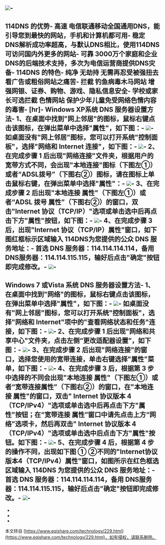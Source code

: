 ![](http://green.114dns.com/images/home_banner.jpg)-
-
114DNS 的优势-
 高速 电信联通移动全国通用DNS，能引导您到最快的网站，手机和计算机都可用-
 稳定 DNS解析成功率超高，与默认DNS相比，使用114DNS可访问国内外更多的网站-
 可靠 3000万个家庭和企业DNS的后端技术支持，多次为电信运营商提供DNS灾备-
114DNS 的特色-
 纯净 无劫持 无需再忍受被强扭去看广告或粗俗网站之痛苦-
 拦截 钓鱼病毒木马网站 增强网银、证券、购物、游戏、隐私信息安全-
 学校或家长可选拦截 色情网站 保护少年儿童免受网络色情内容的毒害-
\[hr\]-
Windows XP系统 DNS 服务器设置方法-
1、在桌面中找到"网上邻居"的图标，鼠标右键点击该图标，在弹出菜单中选择"属性"，如下图：-
![](http://green.114dns.com/images/modify_for_xp_1.jpg)-
如桌面没有"网上邻居"图标，您可以打开系统"控制面板"，选择"网络和 Internet 连接"，如下图：-
![](http://green.114dns.com/images/modify_for_xp_2.jpg)-
2、在完成步骤 1 后出现"网络连接"文件夹，根据用户的宽带方式不同，会出现"本地连接"图标（下图左①）或者“ADSL拨号”（下图右②）图标，请在图标上单击鼠标右键，在弹出菜单中选择"属性"：-
![](http://green.114dns.com/images/modify_for_xp_3.jpg)-
3、在完成步骤 2 后出现"本地连接 属性"（下图左①）或者“ADSL 拨号 属性”（下图右②）的窗口，双击"Internet 协议（TCP/IP）"选项或单击选中后再点击下方"属性"按钮，如下图：-
![](http://green.114dns.com/images/modify_for_xp_4.jpg)-
4、在完成步骤 3 后，出现"Internet 协议（TCP/IP）属性"窗口，如下图红框标示区域输入 114DNS为您提供的公众 DNS 服务地址：-
**首选 DNS 服务器：114.114.114.114，备用 DNS服务器：114.114.115.115，输好后点击"确定"按钮即完成修改。**-
![](http://green.114dns.com/images/modify_for_xp_5.jpg)-
-
Windows 7 或Vista 系统 DNS 服务器设置方法-
1、在桌面中找到"网络"的图标，鼠标右键点击该图标，在弹出菜单中选择"属性"，如下图：-
![](http://green.114dns.com/images/modify_for_win7_1.jpg)-
如桌面没有"网上邻居"图标，您可以打开系统"控制面板"，选择"网络和 Internet"项中的"查看网络状态和任务"连接，如下图：-
![](http://green.114dns.com/images/modify_for_win7_2.jpg)-
2、在完成步骤 1 后出现"网络和共享中心"文件夹，点击左侧“更改适配器设置”，如下图：-
![](http://green.114dns.com/images/modify_for_win7_3.jpg)-
3、在完成步骤 2 后出现"网络连接"的窗口，选择您使用的宽带连接，单击右键选择"属性"菜单，如下图：-
![](http://green.114dns.com/images/modify_for_win7_2_1.jpg)-
4、在完成步骤 3 后，根据第 3 步中选择的不同会出现"本地连接 属性"（下图左①）或者“宽带连接属性”（下图右②）的窗口，在"本地连接 属性"的窗口，双击" Internet 协议版本 4（TCP/IPv4）"选项或单击选中后再点击下方"属性"按钮；在“宽带连接 属性”窗口中请先点击上方“网络”选项卡，然后再双击" Internet 协议版本 4（TCP/IPv4）"选项或单击选中后点击下方"属性"按钮。如下图：-
![](http://green.114dns.com/images/modify_for_win7_4.jpg)-
5、在完成步骤 4 后，根据第 4 步的操作不同，出现如下图 ① ②不同的"Internet协议版本4（TCP/IPv4）属性"窗口，如图所示在红色框选区域输入 114DNS 为您提供的公众 DNS 服务地址：-
首选 DNS 服务器：114.114.114.114，备用 DNS服务器：114.114.115.115，输好后点击"确定"按钮即完成修改。-
![](http://green.114dns.com/images/modify_for_win7_6.jpg)-
-
-
-

-

本文转自 [https://www.eqishare.com/technology/229.html](https://www.eqishare.com/technology/229.html)，如有侵权，请联系删除。